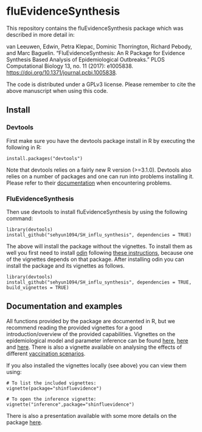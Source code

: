 # fluEvidenceSynthesis

This repository contains the fluEvidenceSynthesis package which was described in more detail in:

van Leeuwen, Edwin, Petra Klepac, Dominic Thorrington, Richard Pebody, and Marc Baguelin. “FluEvidenceSynthesis: An R Package for Evidence Synthesis Based Analysis of Epidemiological Outbreaks.” PLOS Computational Biology 13, no. 11 (2017): e1005838. https://doi.org/10.1371/journal.pcbi.1005838.

The code is distributed under a GPLv3 license. Please remember to cite the above manuscript when using this code.

## Install

### Devtools

First make sure you have the devtools package install in R by executing the following in R:

```{r}
install.packages("devtools")
```

Note that devtools relies on a fairly new R version (>=3.1.0). Devtools also relies on a number of packages and one can run into problems installing it. Please refer to their [documentation](https://github.com/hadley/devtools) when encountering problems.

### FluEvidenceSynthesis

Then use devtools to install fluEvidenceSynthesis by using the following command:

```{r}
library(devtools)
install_github("sehyun1094/SH_influ_synthesis", dependencies = TRUE)
```

The above will install the package without the vignettes. To install them as well you first need to install [odin](https://github.com/mrc-ide/odin#installation) following [these instructions](https://github.com/mrc-ide/odin#installation), because one of the vignettes depends on that package. After installing odin you can install the package and its vignettes as follows.

```{r}
library(devtools)
install_github("sehyun1094/SH_influ_synthesis", dependencies = TRUE, build_vignettes = TRUE)
```


## Documentation and examples

All functions provided by the package are documented in R, but we recommend reading the provided vignettes for a good introduction/overview of the provided capabilities. Vignettes on the epidemiological model and parameter inference can be found [here](http://blackedder.github.io/flu-evidence-synthesis/modelling.html), [here](http://blackedder.github.io/flu-evidence-synthesis/adapting-the-transmission-model.html) and [here](http://blackedder.github.io/flu-evidence-synthesis/inference.html). There is also a vignette available on analysing the effects of different [vaccination scenarios](http://blackedder.github.io/flu-evidence-synthesis/vaccination.html).

If you also installed the vignettes locally (see above) you can view them using:

```{r}
# To list the included vignettes:
vignette(package="shinfluevidence")

# To open the inference vignette:
vignette("inference",package="shinfluevidence")
```

There is also a presentation available with some more details on the package [here](http://blackedder.github.io/flu-evidence-synthesis/RCoursePackage.html).
